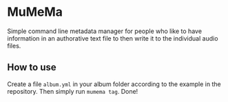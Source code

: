 # MuMeMa

Simple command line metadata manager for people who like to have information in an authorative text file to then write it to the individual audio files.

## How to use

Create a file `album.yml` in your album folder according to the example in the repository. Then simply run `mumema tag`. Done!
